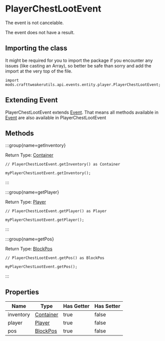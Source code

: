 # PlayerChestLootEvent

The event is not cancelable.

The event does not have a result.

## Importing the class

It might be required for you to import the package if you encounter any issues (like casting an Array), so better be safe than sorry and add the import at the very top of the file.
```zenscript
import mods.crafttweakerutils.api.events.entity.player.PlayerChestLootEvent;
```


## Extending Event

PlayerChestLootEvent extends [Event](/forge/api/event/Event). That means all methods available in [Event](/forge/api/event/Event) are also available in PlayerChestLootEvent

## Methods

:::group{name=getInventory}

Return Type: [Container](/mods/sixikutils/utils/world/Container)

```zenscript
// PlayerChestLootEvent.getInventory() as Container

myPlayerChestLootEvent.getInventory();
```

:::

:::group{name=getPlayer}

Return Type: [Player](/mods/sixikutils/utils/entity/type/player/Player)

```zenscript
// PlayerChestLootEvent.getPlayer() as Player

myPlayerChestLootEvent.getPlayer();
```

:::

:::group{name=getPos}

Return Type: [BlockPos](/vanilla/api/util/math/BlockPos)

```zenscript
// PlayerChestLootEvent.getPos() as BlockPos

myPlayerChestLootEvent.getPos();
```

:::


## Properties

|   Name    |                            Type                            | Has Getter | Has Setter |
|-----------|------------------------------------------------------------|------------|------------|
| inventory | [Container](/mods/sixikutils/utils/world/Container)        | true       | false      |
| player    | [Player](/mods/sixikutils/utils/entity/type/player/Player) | true       | false      |
| pos       | [BlockPos](/vanilla/api/util/math/BlockPos)                | true       | false      |

